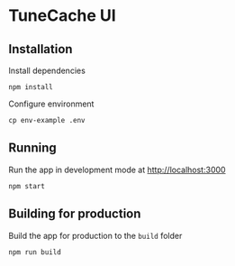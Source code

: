 # TuneCache UI

## Installation

Install dependencies
```
npm install
```

Configure environment
```
cp env-example .env
```

## Running

Run the app in development mode at [http://localhost:3000](http://localhost:3000)
```
npm start
```

## Building for production

Build the app for production to the `build` folder
```
npm run build
```
